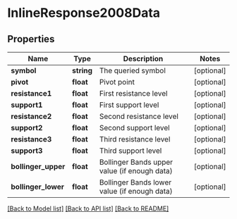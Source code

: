 # InlineResponse2008Data

## Properties
Name | Type | Description | Notes
------------ | ------------- | ------------- | -------------
**symbol** | **string** | The queried symbol | [optional] 
**pivot** | **float** | Pivot point | [optional] 
**resistance1** | **float** | First resistance level | [optional] 
**support1** | **float** | First support level | [optional] 
**resistance2** | **float** | Second resistance level | [optional] 
**support2** | **float** | Second support level | [optional] 
**resistance3** | **float** | Third resistance level | [optional] 
**support3** | **float** | Third support level | [optional] 
**bollinger_upper** | **float** | Bollinger Bands upper value (if enough data) | [optional] 
**bollinger_lower** | **float** | Bollinger Bands lower value (if enough data) | [optional] 

[[Back to Model list]](../../README.md#documentation-for-models) [[Back to API list]](../../README.md#documentation-for-api-endpoints) [[Back to README]](../../README.md)

